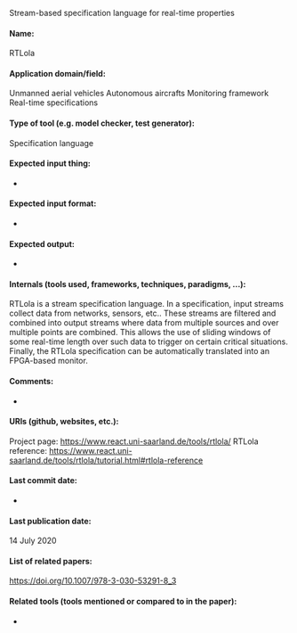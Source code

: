 Stream-based specification language for real-time properties

#### Name:
RTLola

#### Application domain/field:
Unmanned aerial vehicles
Autonomous aircrafts
Monitoring framework
Real-time specifications

#### Type of tool (e.g. model checker, test generator):
Specification language

#### Expected input thing:
-

#### Expected input format:
-

#### Expected output:
-

#### Internals (tools used, frameworks, techniques, paradigms, ...):
RTLola is a stream specification language. In a specification, input streams collect data from networks, sensors, etc.. These streams are filtered and combined into output streams where data from multiple sources and over multiple points are combined. This allows the use of sliding windows of some real-time length over such data to trigger on certain critical situations. Finally, the RTLola specification can be automatically translated into an FPGA-based monitor.

#### Comments:
-

#### URIs (github, websites, etc.):
Project page: https://www.react.uni-saarland.de/tools/rtlola/
RTLola reference: https://www.react.uni-saarland.de/tools/rtlola/tutorial.html#rtlola-reference

#### Last commit date:
-

#### Last publication date:
14 July 2020

#### List of related papers:
https://doi.org/10.1007/978-3-030-53291-8_3

#### Related tools (tools mentioned or compared to in the paper):
-